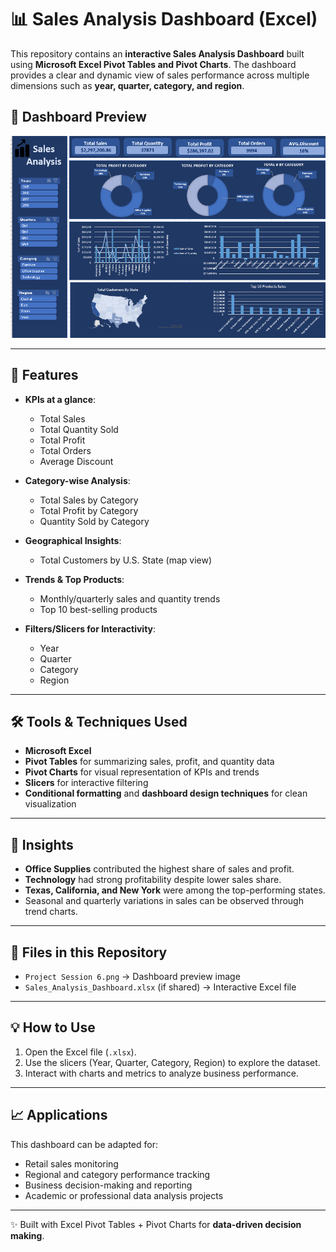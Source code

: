 # 📊 Sales Analysis Dashboard (Excel)

This repository contains an **interactive Sales Analysis Dashboard** built using **Microsoft Excel Pivot Tables and Pivot Charts**. The dashboard provides a clear and dynamic view of sales performance across multiple dimensions such as **year, quarter, category, and region**.  

## 🔹 Dashboard Preview  
![Sales Dashboard](Project%20Session%206.png)

---

## 🚀 Features

- **KPIs at a glance**:  
  - Total Sales  
  - Total Quantity Sold  
  - Total Profit  
  - Total Orders  
  - Average Discount  

- **Category-wise Analysis**:  
  - Total Sales by Category  
  - Total Profit by Category  
  - Quantity Sold by Category  

- **Geographical Insights**:  
  - Total Customers by U.S. State (map view)  

- **Trends & Top Products**:  
  - Monthly/quarterly sales and quantity trends  
  - Top 10 best-selling products  

- **Filters/Slicers for Interactivity**:  
  - Year  
  - Quarter  
  - Category  
  - Region  

---

## 🛠️ Tools & Techniques Used
- **Microsoft Excel**  
- **Pivot Tables** for summarizing sales, profit, and quantity data  
- **Pivot Charts** for visual representation of KPIs and trends  
- **Slicers** for interactive filtering  
- **Conditional formatting** and **dashboard design techniques** for clean visualization  

---

## 🎯 Insights
- **Office Supplies** contributed the highest share of sales and profit.  
- **Technology** had strong profitability despite lower sales share.  
- **Texas, California, and New York** were among the top-performing states.  
- Seasonal and quarterly variations in sales can be observed through trend charts.  

---

## 📂 Files in this Repository
- `Project Session 6.png` → Dashboard preview image  
- `Sales_Analysis_Dashboard.xlsx` (if shared) → Interactive Excel file  

---

## 💡 How to Use
1. Open the Excel file (`.xlsx`).  
2. Use the slicers (Year, Quarter, Category, Region) to explore the dataset.  
3. Interact with charts and metrics to analyze business performance.  

---

## 📈 Applications
This dashboard can be adapted for:  
- Retail sales monitoring  
- Regional and category performance tracking  
- Business decision-making and reporting  
- Academic or professional data analysis projects  

---

✨ Built with Excel Pivot Tables + Pivot Charts for **data-driven decision making**.  
